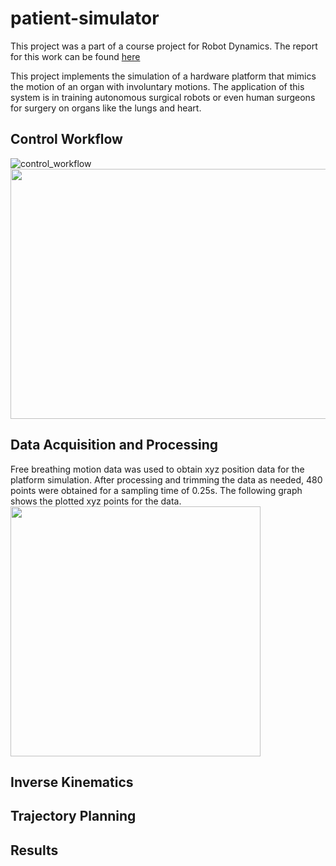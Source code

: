 # patient-simulator
This project was a part of a course project for Robot Dynamics. The report for this work can be found [here](https://drive.google.com/file/d/1gtGpLF94630I-FlDSARob_NYjZIFWMft/view?usp=sharing)

This project implements the simulation of a hardware platform that mimics the motion of an organ with involuntary motions. The application of this system is in training autonomous surgical robots or even human surgeons for surgery on organs like the lungs and heart.

## Control Workflow
![control_workflow](https://user-images.githubusercontent.com/50763889/109879822-1cef5780-7c44-11eb-998d-6a4518496200.PNG)
<img src="https://user-images.githubusercontent.com/50763889/109881159-cdaa2680-7c45-11eb-85dc-429375bad51c.PNG" width="600" height="400" />

## Data Acquisition and Processing
Free breathing motion data was used to obtain xyz position data for the platform simulation. After processing and trimming the data as needed, 480 points were obtained for a sampling time of 0.25s. The following graph shows the plotted xyz points for the data.  
<img src="https://user-images.githubusercontent.com/50763889/109881159-cdaa2680-7c45-11eb-85dc-429375bad51c.PNG" width="400" height="400" />


## Inverse Kinematics

## Trajectory Planning

## Results
